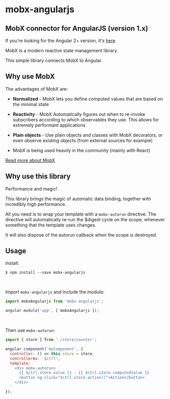 
# mobx-angularjs

## MobX connector for AngularJS  (version 1.x)
If you're looking for the Angular 2+ version, it's [here](https://github.com/mobxjs/mobx-angular)

MobX is a modern reactive state management library.

This simple library connects MobX to Angular.

## Why use MobX
The advantages of MobX are:

* __Normalized__ - MobX lets you define computed values that are based on the minimal state

* __Reactivity__ - MobX Automatically figures out when to re-invoke subscribers according to which observables they use. This allows for extremely performant applications

* __Plain objects__ - Use plain objects and classes with MobX decorators, or even observe existing objects (from external sources for example)

* MobX is being used heavily in the community (mainly with React)

<a href="http://mobxjs.github.io/mobx" target="_blank">Read more about MobX</a>

## Why use this library
Performance and magic!

This library brings the magic of automatic data binding, together with incredibly high performance.

All you need is to wrap your template with a `mobx-autorun` directive.
The directive will automatically re-run the $digest cycle on the scope, whenever something that the template uses changes.

It will also dispose of the autorun callback when the scope is destroyed.

## Usage

Install:
```
$ npm install --save mobx-angularjs
```

<br>

Import `mobx-angularjs` and include the module:
```js
import mobxAngularjs from 'mobx-angularjs';

angular.module('app', [ mobxAngularjs ]);
```

<br>

Then use `mobx-autorun`:
```js
import { store } from './store/counter';

angular.component('myComponent', {
  controller: () => this.store = store,
  controllerAs: '$ctrl',
  template: `
    <div mobx-autorun>
      {{ $ctrl.store.value }} - {{ $ctrl.store.computedValue }}
      <button ng-click="$ctrl.store.action()">Action</button>
    </div>
  `
});
```
